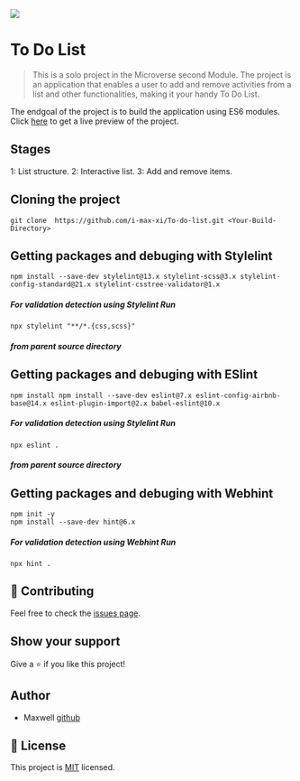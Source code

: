 ![](https://img.shields.io/badge/Microverse-blueviolet)

# To Do List


> This is a solo project in the Microverse second Module. The project is an application that enables a user to add and remove activities from a list and other functionalities, making it your handy To Do List.

The endgoal of the project is to build the application using ES6 modules.
Click [here](https://i-max-xi.github.io/To-do-list/) to get a live preview of the project.

## Stages
1: List structure.
2: Interactive list.
3: Add and remove items.


## Cloning the project
```
git clone  https://github.com/i-max-xi/To-do-list.git <Your-Build-Directory>
```

## Getting packages and debuging with Stylelint
```
npm install --save-dev stylelint@13.x stylelint-scss@3.x stylelint-config-standard@21.x stylelint-csstree-validator@1.x
```
##### For validation detection using Stylelint Run
```
npx stylelint "**/*.{css,scss}"
```
##### from parent source directory

## Getting packages and debuging with ESlint
```
npm install npm install --save-dev eslint@7.x eslint-config-airbnb-base@14.x eslint-plugin-import@2.x babel-eslint@10.x
```
##### For validation detection using Stylelint Run
```
npx eslint .
```
##### from parent source directory

## Getting packages and debuging with Webhint
```
npm init -y
npm install --save-dev hint@6.x
```
##### For validation detection using Webhint Run
```
npx hint .
```

 ## 🤝 Contributing

Feel free to check the [issues page](../../issues/).

## Show your support

Give a ⭐️ if you like this project!

## Author

- Maxwell [github](https://github.com/i-max-xi)
## 📝 License

This project is [MIT](./MIT.md) licensed.